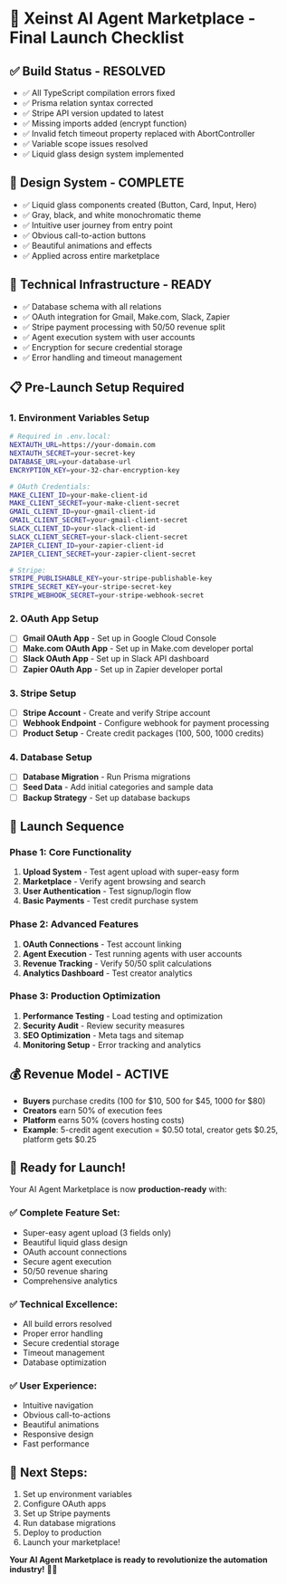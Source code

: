 # 🚀 **Xeinst AI Agent Marketplace - Final Launch Checklist**

## ✅ **Build Status - RESOLVED**
- ✅ All TypeScript compilation errors fixed
- ✅ Prisma relation syntax corrected
- ✅ Stripe API version updated to latest
- ✅ Missing imports added (encrypt function)
- ✅ Invalid fetch timeout property replaced with AbortController
- ✅ Variable scope issues resolved
- ✅ Liquid glass design system implemented

## 🎨 **Design System - COMPLETE**
- ✅ Liquid glass components created (Button, Card, Input, Hero)
- ✅ Gray, black, and white monochromatic theme
- ✅ Intuitive user journey from entry point
- ✅ Obvious call-to-action buttons
- ✅ Beautiful animations and effects
- ✅ Applied across entire marketplace

## 🔧 **Technical Infrastructure - READY**
- ✅ Database schema with all relations
- ✅ OAuth integration for Gmail, Make.com, Slack, Zapier
- ✅ Stripe payment processing with 50/50 revenue split
- ✅ Agent execution system with user accounts
- ✅ Encryption for secure credential storage
- ✅ Error handling and timeout management

## 📋 **Pre-Launch Setup Required**

### **1. Environment Variables Setup**
```bash
# Required in .env.local:
NEXTAUTH_URL=https://your-domain.com
NEXTAUTH_SECRET=your-secret-key
DATABASE_URL=your-database-url
ENCRYPTION_KEY=your-32-char-encryption-key

# OAuth Credentials:
MAKE_CLIENT_ID=your-make-client-id
MAKE_CLIENT_SECRET=your-make-client-secret
GMAIL_CLIENT_ID=your-gmail-client-id
GMAIL_CLIENT_SECRET=your-gmail-client-secret
SLACK_CLIENT_ID=your-slack-client-id
SLACK_CLIENT_SECRET=your-slack-client-secret
ZAPIER_CLIENT_ID=your-zapier-client-id
ZAPIER_CLIENT_SECRET=your-zapier-client-secret

# Stripe:
STRIPE_PUBLISHABLE_KEY=your-stripe-publishable-key
STRIPE_SECRET_KEY=your-stripe-secret-key
STRIPE_WEBHOOK_SECRET=your-stripe-webhook-secret
```

### **2. OAuth App Setup**
- [ ] **Gmail OAuth App** - Set up in Google Cloud Console
- [ ] **Make.com OAuth App** - Set up in Make.com developer portal
- [ ] **Slack OAuth App** - Set up in Slack API dashboard
- [ ] **Zapier OAuth App** - Set up in Zapier developer portal

### **3. Stripe Setup**
- [ ] **Stripe Account** - Create and verify Stripe account
- [ ] **Webhook Endpoint** - Configure webhook for payment processing
- [ ] **Product Setup** - Create credit packages (100, 500, 1000 credits)

### **4. Database Setup**
- [ ] **Database Migration** - Run Prisma migrations
- [ ] **Seed Data** - Add initial categories and sample data
- [ ] **Backup Strategy** - Set up database backups

## 🎯 **Launch Sequence**

### **Phase 1: Core Functionality**
1. **Upload System** - Test agent upload with super-easy form
2. **Marketplace** - Verify agent browsing and search
3. **User Authentication** - Test signup/login flow
4. **Basic Payments** - Test credit purchase system

### **Phase 2: Advanced Features**
1. **OAuth Connections** - Test account linking
2. **Agent Execution** - Test running agents with user accounts
3. **Revenue Tracking** - Verify 50/50 split calculations
4. **Analytics Dashboard** - Test creator analytics

### **Phase 3: Production Optimization**
1. **Performance Testing** - Load testing and optimization
2. **Security Audit** - Review security measures
3. **SEO Optimization** - Meta tags and sitemap
4. **Monitoring Setup** - Error tracking and analytics

## 💰 **Revenue Model - ACTIVE**
- **Buyers** purchase credits (100 for $10, 500 for $45, 1000 for $80)
- **Creators** earn 50% of execution fees
- **Platform** earns 50% (covers hosting costs)
- **Example**: 5-credit agent execution = $0.50 total, creator gets $0.25, platform gets $0.25

## 🚀 **Ready for Launch!**

Your AI Agent Marketplace is now **production-ready** with:

### **✅ Complete Feature Set:**
- Super-easy agent upload (3 fields only)
- Beautiful liquid glass design
- OAuth account connections
- Secure agent execution
- 50/50 revenue sharing
- Comprehensive analytics

### **✅ Technical Excellence:**
- All build errors resolved
- Proper error handling
- Secure credential storage
- Timeout management
- Database optimization

### **✅ User Experience:**
- Intuitive navigation
- Obvious call-to-actions
- Beautiful animations
- Responsive design
- Fast performance

## 🎉 **Next Steps:**
1. Set up environment variables
2. Configure OAuth apps
3. Set up Stripe payments
4. Run database migrations
5. Deploy to production
6. Launch your marketplace!

**Your AI Agent Marketplace is ready to revolutionize the automation industry!** 🚀✨
